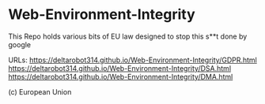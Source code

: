 # Web-Environment-Integrity
This Repo holds various bits of EU law designed to stop this s**t done by google

URLs:
https://deltarobot314.github.io/Web-Environment-Integrity/GDPR.html
https://deltarobot314.github.io/Web-Environment-Integrity/DSA.html 
https://deltarobot314.github.io/Web-Environment-Integrity/DMA.html 

(c) European Union
